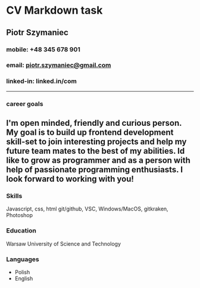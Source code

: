 # CV Markdown task

## Piotr Szymaniec
### mobile: +48 345 678 901
### email: [piotr.szymaniec@gmail.com](email:piotr.szymaniec@mail.com)
### linked-in: linked.in/com
---
### career goals
I'm open minded, friendly and curious person. My goal is to build up frontend development skill-set to join interesting projects and help my future team mates to the best of my abilities. Id like to grow as programmer and as a person with help of passionate programming enthusiasts. I look forward to working with you!
---
### Skills
Javascript, css, html
git/github, VSC, Windows/MacOS, gitkraken, Photoshop
### Education
Warsaw University of Science and Technology

### Languages
- Polish
- English
